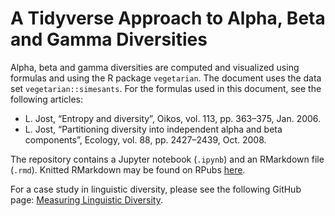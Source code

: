 # A Tidyverse Approach to Alpha, Beta and Gamma Diversities

Alpha, beta and gamma diversities are computed and visualized using formulas and using the R package `vegetarian`. The document uses the data set `vegetarian::simesants`. For the formulas used in this document, see the following articles: 
- L. Jost, “Entropy and diversity”, Oikos, vol. 113, pp. 363–375, Jan. 2006. 
- L. Jost, “Partitioning diversity into independent alpha and beta components”, Ecology, vol. 88, pp. 2427–2439, Oct. 2008.

The repository contains a Jupyter notebook (`.ipynb`) and an RMarkdown file (`.rmd`). Knitted RMarkdown may be found on RPubs <a href = 'https://rpubs.com/abarghi/708432'>here</a>.

For a case study in linguistic diversity, please see the following GitHub page: [Measuring Linguistic Diversity](https://github.com/abarghi/Measuring_Linguistic_Diversity).
